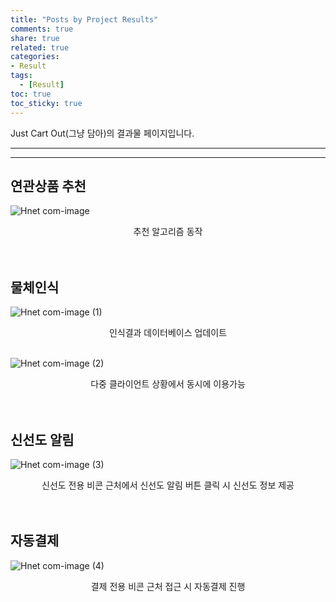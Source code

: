 ```yaml
---
title: "Posts by Project Results"
comments: true
share: true
related: true
categories:
- Result
tags:
  - [Result]
toc: true
toc_sticky: true
---
```


Just Cart Out(그냥 담아)의 결과물 페이지입니다.

---
---
## 연관상품 추천
![Hnet com-image](https://user-images.githubusercontent.com/89686109/145036350-d105b769-46f6-4888-8bc7-fb59d44a971d.gif)
<center>추천 알고리즘 동작</center><br>

<br>

## 물체인식
![Hnet com-image (1)](https://user-images.githubusercontent.com/89686109/145037688-3a757f8b-e56f-4856-8128-e2daff0180b2.gif)
<center>인식결과 데이터베이스 업데이트</center><br>

![Hnet com-image (2)](https://user-images.githubusercontent.com/89686109/145037985-f83845b1-3233-4d95-b212-85fdd5a8866a.gif)
<center>다중 클라이언트 상황에서 동시에 이용가능</center><br>

<br>

## 신선도 알림
![Hnet com-image (3)](https://user-images.githubusercontent.com/89686109/145038144-ff2a414f-1696-4655-9531-a6e04e2cff08.gif)
<center>신선도 전용 비콘 근처에서 신선도 알림 버튼 클릭 시 신선도 정보 제공</center><br>

<br>

## 자동결제
![Hnet com-image (4)](https://user-images.githubusercontent.com/89686109/145038283-032829d1-0636-4707-a24b-14cdda12750e.gif)
<center>결제 전용 비콘 근처 접근 시 자동결제 진행</center><br>



